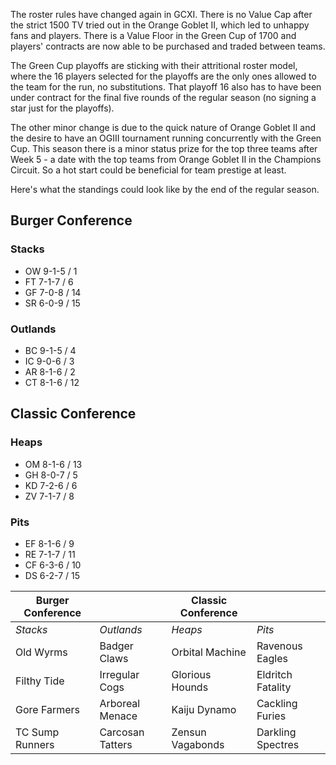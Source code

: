 The roster rules have changed again in GCXI. There is no Value Cap after the strict 1500 TV tried out in the Orange Goblet II, which led to unhappy fans and players. There is a Value Floor in the Green Cup of 1700 and players' contracts are now able to be purchased and traded between teams.

The Green Cup playoffs are sticking with their attritional roster model, where the 16 players selected for the playoffs are the only ones allowed to the team for the run, no substitutions. That playoff 16 also has to have been under contract for the final five rounds of the regular season (no signing a star just for the playoffs).

The other minor change is due to the quick nature of Orange Goblet II and the desire to have an OGIII tournament running concurrently with the Green Cup. This season there is a minor status prize for the top three teams after Week 5 - a date with the top teams from Orange Goblet II in the Champions Circuit. So a hot start could be beneficial for team prestige at least.

Here's what the standings could look like by the end of the regular season.

## Burger Conference

### Stacks

* OW 9-1-5 / 1
* FT 7-1-7 / 6
* GF 7-0-8 / 14
* SR 6-0-9 / 15

### Outlands

* BC 9-1-5 / 4
* IC 9-0-6 / 3
* AR 8-1-6 / 2
* CT 8-1-6 / 12

## Classic Conference

### Heaps

* OM 8-1-6 / 13
* GH 8-0-7 / 5
* KD 7-2-6 / 6
* ZV 7-1-7 / 8

### Pits

* EF 8-1-6 / 9
* RE 7-1-7 / 11
* CF 6-3-6 / 10
* DS 6-2-7 / 15


| Burger Conference | | Classic Conference | |
|---------------------|--|------------|----|
| *Stacks* | *Outlands* | *Heaps* | *Pits* |
| Old Wyrms | Badger Claws | Orbital Machine | Ravenous Eagles |
| Filthy Tide | Irregular Cogs | Glorious Hounds | Eldritch Fatality |
| Gore Farmers | Arboreal Menace | Kaiju Dynamo | Cackling Furies |
| TC Sump Runners | Carcosan Tatters | Zensun Vagabonds | Darkling Spectres |

